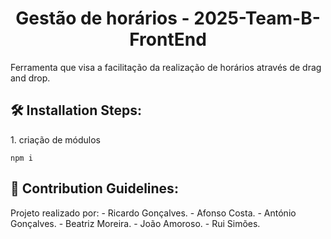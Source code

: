 <h1 align="center" id="title">Gestão de horários - 2025-Team-B-FrontEnd</h1>

<p id="description">Ferramenta que visa a facilitação da realização de horários através de drag and drop.</p>

<h2>🛠️ Installation Steps:</h2>

<p>1. criação de módulos</p>

```
npm i
```

<h2>🍰 Contribution Guidelines:</h2>

Projeto realizado por: - Ricardo Gonçalves. - Afonso Costa. - António Gonçalves. - Beatriz Moreira. - João Amoroso. - Rui Simões.
